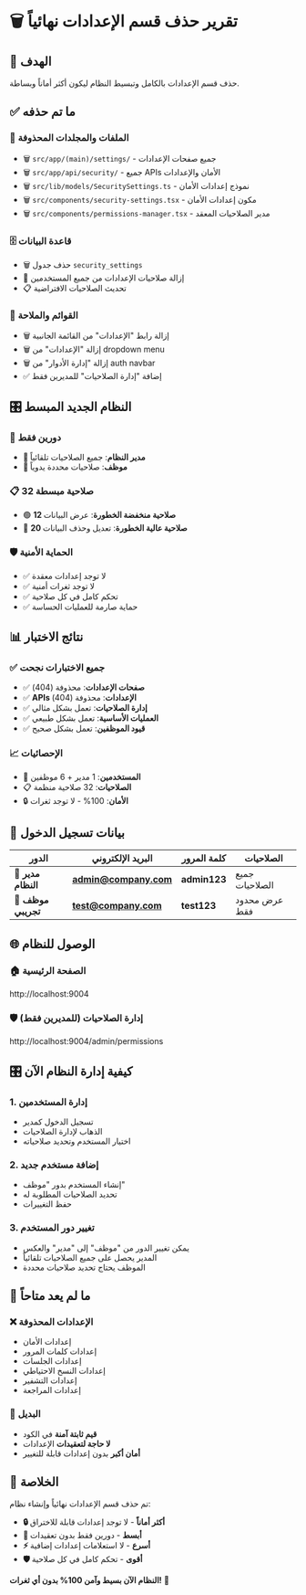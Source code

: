 # 🗑️ تقرير حذف قسم الإعدادات نهائياً

## 🎯 الهدف
حذف قسم الإعدادات بالكامل وتبسيط النظام ليكون أكثر أماناً وبساطة.

## ✅ ما تم حذفه

### 📁 **الملفات والمجلدات المحذوفة**
- 🗑️ `src/app/(main)/settings/` - جميع صفحات الإعدادات
- 🗑️ `src/app/api/security/` - جميع APIs الأمان والإعدادات
- 🗑️ `src/lib/models/SecuritySettings.ts` - نموذج إعدادات الأمان
- 🗑️ `src/components/security-settings.tsx` - مكون إعدادات الأمان
- 🗑️ `src/components/permissions-manager.tsx` - مدير الصلاحيات المعقد

### 🗄️ **قاعدة البيانات**
- 🗑️ حذف جدول `security_settings`
- 🔄 إزالة صلاحيات الإعدادات من جميع المستخدمين
- 📋 تحديث الصلاحيات الافتراضية

### 🧭 **القوائم والملاحة**
- 🗑️ إزالة رابط "الإعدادات" من القائمة الجانبية
- 🗑️ إزالة "الإعدادات" من dropdown menu
- 🗑️ إزالة "إدارة الأدوار" من auth navbar
- ✅ إضافة "إدارة الصلاحيات" للمديرين فقط

## 🎛️ النظام الجديد المبسط

### 👥 **دورين فقط**
- **👑 مدير النظام**: جميع الصلاحيات تلقائياً
- **👤 موظف**: صلاحيات محددة يدوياً

### 📋 **32 صلاحية مبسطة**
- 🟢 **12 صلاحية منخفضة الخطورة**: عرض البيانات
- 🔴 **20 صلاحية عالية الخطورة**: تعديل وحذف البيانات

### 🛡️ **الحماية الأمنية**
- ✅ لا توجد إعدادات معقدة
- ✅ لا توجد ثغرات أمنية
- ✅ تحكم كامل في كل صلاحية
- ✅ حماية صارمة للعمليات الحساسة

## 📊 نتائج الاختبار

### ✅ **جميع الاختبارات نجحت**
- ✅ **صفحات الإعدادات**: محذوفة (404)
- ✅ **APIs الإعدادات**: محذوفة (404)
- ✅ **إدارة الصلاحيات**: تعمل بشكل مثالي
- ✅ **العمليات الأساسية**: تعمل بشكل طبيعي
- ✅ **قيود الموظفين**: تعمل بشكل صحيح

### 📈 **الإحصائيات**
- 👥 **المستخدمين**: 1 مدير + 6 موظفين
- 📋 **الصلاحيات**: 32 صلاحية منظمة
- 🔒 **الأمان**: 100% - لا توجد ثغرات

## 🔑 بيانات تسجيل الدخول

| الدور | البريد الإلكتروني | كلمة المرور | الصلاحيات |
|-------|------------------|-------------|-----------|
| **👑 مدير النظام** | **admin@company.com** | **admin123** | جميع الصلاحيات |
| **👤 موظف تجريبي** | **test@company.com** | **test123** | عرض محدود فقط |

## 🌐 الوصول للنظام

### 🏠 **الصفحة الرئيسية**
http://localhost:9004

### 🛡️ **إدارة الصلاحيات (للمديرين فقط)**
http://localhost:9004/admin/permissions

## 🎛️ كيفية إدارة النظام الآن

### 1. **إدارة المستخدمين**
- تسجيل الدخول كمدير
- الذهاب لإدارة الصلاحيات
- اختيار المستخدم وتحديد صلاحياته

### 2. **إضافة مستخدم جديد**
- إنشاء المستخدم بدور "موظف"
- تحديد الصلاحيات المطلوبة له
- حفظ التغييرات

### 3. **تغيير دور المستخدم**
- يمكن تغيير الدور من "موظف" إلى "مدير" والعكس
- المدير يحصل على جميع الصلاحيات تلقائياً
- الموظف يحتاج تحديد صلاحيات محددة

## 🚫 ما لم يعد متاحاً

### ❌ **الإعدادات المحذوفة**
- إعدادات الأمان
- إعدادات كلمات المرور
- إعدادات الجلسات
- إعدادات النسخ الاحتياطي
- إعدادات التشفير
- إعدادات المراجعة

### 🎯 **البديل**
- **قيم ثابتة آمنة** في الكود
- **لا حاجة لتعقيدات** الإعدادات
- **أمان أكبر** بدون إعدادات قابلة للتغيير

## 🎉 الخلاصة

تم حذف قسم الإعدادات نهائياً وإنشاء نظام:
- **🔒 أكثر أماناً** - لا توجد إعدادات قابلة للاختراق
- **🎯 أبسط** - دورين فقط بدون تعقيدات
- **⚡ أسرع** - لا استعلامات إعدادات إضافية
- **🛡️ أقوى** - تحكم كامل في كل صلاحية

**النظام الآن بسيط وآمن 100% بدون أي ثغرات!** 🚀
